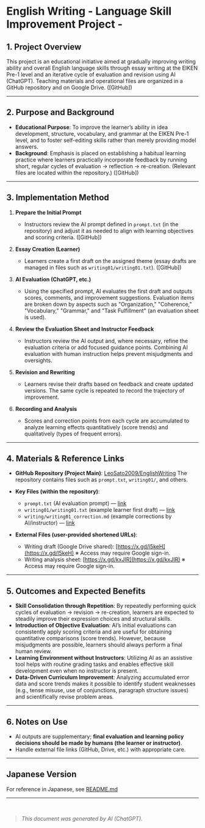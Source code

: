 <!-- Source: README.md :contentReference[oaicite:0]{index=0} -->

# English Writing - Language Skill Improvement Project -

## 1. Project Overview

This project is an educational initiative aimed at gradually improving writing ability and overall English language skills through essay writing at the EIKEN Pre-1 level and an iterative cycle of evaluation and revision using AI (ChatGPT). Teaching materials and operational files are organized in a GitHub repository and on Google Drive. (\[GitHub])

---

## 2. Purpose and Background

* **Educational Purpose**: To improve the learner’s ability in idea development, structure, vocabulary, and grammar at the EIKEN Pre-1 level, and to foster self-editing skills rather than merely providing model answers.
* **Background**: Emphasis is placed on establishing a habitual learning practice where learners practically incorporate feedback by running short, regular cycles of evaluation → reflection → re-creation. (Relevant files are located within the repository.) (\[GitHub])

---

## 3. Implementation Method

1. **Prepare the Initial Prompt**

   * Instructors review the AI prompt defined in `prompt.txt` (in the repository) and adjust it as needed to align with learning objectives and scoring criteria. (\[GitHub])

2. **Essay Creation (Learner)**

   * Learners create a first draft on the assigned theme (essay drafts are managed in files such as `writing01/writing01.txt`). (\[GitHub])

3. **AI Evaluation (ChatGPT, etc.)**

   * Using the specified prompt, AI evaluates the first draft and outputs scores, comments, and improvement suggestions. Evaluation items are broken down by aspects such as "Organization," "Coherence," "Vocabulary," "Grammar," and "Task Fulfillment" (an evaluation sheet is used).

4. **Review the Evaluation Sheet and Instructor Feedback**

   * Instructors review the AI output and, where necessary, refine the evaluation criteria or add focused guidance points. Combining AI evaluation with human instruction helps prevent misjudgments and oversights.

5. **Revision and Rewriting**

   * Learners revise their drafts based on feedback and create updated versions. The same cycle is repeated to record the trajectory of improvement.

6. **Recording and Analysis**

   * Scores and correction points from each cycle are accumulated to analyze learning effects quantitatively (score trends) and qualitatively (types of frequent errors).

---

## 4. Materials & Reference Links

* **GitHub Repository (Project Main)**: [LeoSato2009/EnglishWriting](https://github.com/LeoSato2009/EnglishWriting/)
  The repository contains files such as `prompt.txt`, `writing01/`, and others.

* **Key Files (within the repository)**:

  * `prompt.txt` (AI evaluation prompt) — [link](https://github.com/LeoSato2009/EnglishWriting/blob/main/prompt.txt)
  * `writing01/writing01.txt` (example learner first draft) — [link](https://github.com/LeoSato2009/EnglishWriting/blob/main/writing01/writing01.txt)
  * `writing/writing01_correction.md` (example corrections by AI/instructor) — [link](https://github.com/LeoSato2009/EnglishWriting/blob/main/writing/writing01_correction.md)

* **External Files (user-provided shortened URLs)**:

  * Writing draft (Google Drive shared): [https://x.gd/l5keH](https://x.gd/l5keH)
    ※ Access may require Google sign-in.
  * Writing analysis sheet: [https://x.gd/kxJIR](https://x.gd/kxJIR)
    ※ Access may require Google sign-in.

---

## 5. Outcomes and Expected Benefits

* **Skill Consolidation through Repetition**: By repeatedly performing quick cycles of evaluation → revision → re-creation, learners are expected to steadily improve their expression choices and structural skills.
* **Introduction of Objective Evaluation**: AI’s initial evaluations can consistently apply scoring criteria and are useful for obtaining quantitative comparisons (score trends). However, because misjudgments are possible, learners should always perform a final human review.
* **Learning Environment without Instructors**: Utilizing AI as an assistive tool helps with routine grading tasks and enables effective skill development even when no instructor is present.
* **Data-Driven Curriculum Improvement**: Analyzing accumulated error data and score trends makes it possible to identify student weaknesses (e.g., tense misuse, use of conjunctions, paragraph structure issues) and scientifically revise problem areas.

---

## 6. Notes on Use

* AI outputs are supplementary; **final evaluation and learning policy decisions should be made by humans (the learner or instructor)**.
* Handle external file links (GitHub, Drive, etc.) with appropriate care.

---

## Japanese Version

For reference in Japanese, see [README.md](README.md)

---

<br>

> *This document was generated by AI (ChatGPT).*
